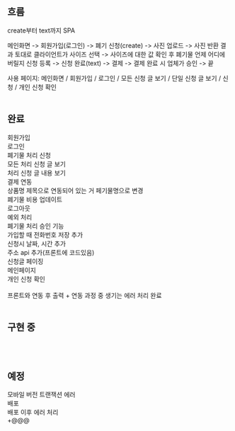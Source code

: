 ## 흐름

create부터 text까지 SPA

메인화면 -> 회원가입(로그인) -> 폐기 신청(create) -> 사진 업로드 -> 사진 반환 결과 토대로 클라이언트가 사이즈 선택 -> 사이즈에 대한 값 확인 후 폐기물 언제 어디에 버릴지 신청 등록 -> 신청 완료(text) -> 결제 -> 결제 완료 시 업체가 승인 -> 끝

사용 페이지: 메인화면 / 회원가입 / 로그인 / 모든 신청 글 보기 / 단일 신청 글 보기 / 신청 / 개인 신청 확인
<br><br>

## 완료

회원가입<br>
로그인<br>
폐기물 처리 신청<br>
모든 처리 신청 글 보기<br>
처리 신청 글 내용 보기<br>
결제 연동<br>
상품명 제목으로 연동되어 있는 거 페기물명으로 변경<br>
폐기물 비용 업데이트<br>
로그아웃<br>
예외 처리<br>
폐기물 처리 승인 기능<br>
가입할 때 전화번호 저장 추가<br>
신청시 날짜, 시간 추가<br>
주소 api 추가(프론트에 코드있음)<br>
신청글 페이징<br>
메인페이지<br>
개인 신청 확인<br><br>
프론트와 연동 후 출력 + 연동 과정 중 생기는 에러 처리 완료
<br><br>

## 구현 중


<br><br>

## 예정

모바일 버전 트랜잭션 에러<br>
배포<br>
배포 이후 에러 처리<br>
+@@@



